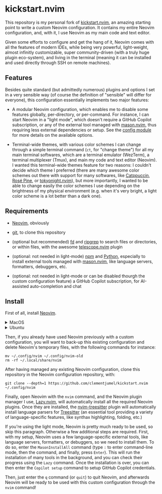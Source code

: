 # kickstart.nvim

This repository is my personal fork of [kickstart.nvim](https://github.com/nvim-lua/kickstart.nvim),
an amazing starting point to write a custom Neovim configuration. It contains my entire Neovim
configuration, and, with it, I use Neovim as my main code and text editor.

Given some efforts to configure and get the hang of it, Neovim comes with all the features of modern
IDEs, while being very powerful, light-weight, almost infinitly customizable, super community-driven
(with a truly huge plugin eco-system), and living in the terminal (meaning it can be installed and
used directly through SSH on remote machines).

## Features

Besides quite standard (but admittedly numerous) plugins and options I set in a very sensible way
(of course the definition of "sensible" will differ for everyone), this configuration essentially
implements two major features:

- A modular Neovim configuration, which enables me to disable some features globally, per-directory,
  or per-command. For instance, I can start Neovim in a "light mode", which doesn't require a GitHub
  Copilot subscription, or any of the external tool managed with
  [mason.nvim](https://github.com/williamboman/mason.nvim), thus requiring less external
  dependencies or setup. See the [config module](lua/config/init.lua) for more details on the
  available options.

- Terminal-wide themes, with various color schemes I can change through a simple terminal command
  (`ct`, for "change theme") for all my main terminal softwares, which are a terminal emulator
  (WezTerm), a terminal multiplexer (Tmux), and main my code and text editor (Neovim). I wanted this
  terminal-wide themes feature for two reasons: I couldn't decide which theme I preferred (there are
  many awesome color schemes out there with support for many softwares, like
  [Catppuccin](https://catppuccin.com/), [Rosé Pine](https://rosepinetheme.com/), or
  [tokyonight.nvim](https://github.com/folke/tokyonight.nvim)), but more importantly, I wanted to be
  able to change easily the color schemes I use depending on the brightness of my physical
  environment (e.g. when it's very bright, a light color scheme is a lot better than a dark one).

## Requirements

- [Neovim](https://neovim.io/), obviously

- [git](https://www.git-scm.com/), to clone this repository

- (optional but recommended) [fd](https://github.com/sharkdp/fd) and
  [ripgrep](https://github.com/BurntSushi/ripgrep) to search files or directories, or within files,
  with the awesome [telescope.nvim](https://github.com/nvim-telescope/telescope.nvim) plugin

- (optional: not needed in light-mode) [npm](https://www.npmjs.com/) and
  [Python](https://www.python.org/), especially to install external tools managed with
  [mason.nvim](https://github.com/williamboman/mason.nvim), like language servers, formatters,
  debuggers, etc.

- (optional: not needed in light-mode or can be disabled thourgh the custom configuration feature) a
  GitHub Copilot subscription, for AI-assisted auto-completion and chat

## Install

First of all, install [Neovim](https://neovim.io/).

<details>
<summary>MacOS</summary>

```shell
# to install the latest stable version:
brew install neovim
# or, to install the nightly version (with the latest features but less stable):
# brew install --HEAD neovim
```

</details>
<details>
<summary>Ubuntu</summary>

```shell
# to install the nightly version (with the latest features but less stable):
apt install software-properties-common
add-apt-repository ppa:neovim-ppa/unstable
apt update
apt install neovim
```

</details>

Then, if you already have used Neovim previously with a custom configuration, you will want to
back-up this existing configuration and delete Neovim's temporary files, with the following commands
for instance:

```shell
mv ~/.config/nvim ~/.config/nvim-old
rm -rf ~/.local/share/nvim
```

After having managed any existing Neovim configuration, clone this repository in the Neovim
configuration repository, with:

```shell
git clone --depth=1 https://github.com/clementjumel/kickstart.nvim ~/.config/nvim
```

Finally, open Neovim with the `nvim` command, and the Neovim plugin manager I use,
[Lazy.nvim](https://github.com/folke/lazy.nvim), will automatically install all the required Neovim
plugins. Once they are installed, the
[nvim-treesitter](https://github.com/nvim-treesitter/nvim-treesitter) plugin will automatically
install language parsers for [Treesitter](https://tree-sitter.github.io/tree-sitter/) (an essential
tool providing a variety of language-specific features, like synthax highlighting, folding, etc.)

If you're using the light mode, Neovim is pretty much ready to be used, so skip this paragraph.
Otherwise a few additional steps are required. First, with my setup, Neovim uses a few
language-specific external tools, like language servers, formatters, or debuggers, so we need to
install them. To do so, enter the `MasonInstallAll` command (type `:` to enter command-line mode,
then the command, and finally, press `Enter`). This will run the installation of many tools in the
background, and you can check their progress using the `Lazy` command. Once the installation is
over, you can then enter the `Copilot setup` command to setup GitHub Copilot credentials.

Then, just enter the `q` command (or `quit`) to quit Neovim, and afterwards Neovim will be ready to
be used with this custom configuration through the `nvim` command!
